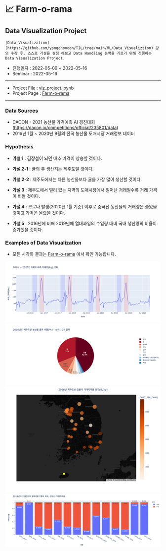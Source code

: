 # :chart_with_upwards_trend: Farm-o-rama

## Data Visualization Project

```plain
[Data_Visualization](https://github.com/yongchoooon/TIL/tree/main/ML/Data_Visualiztion) 강의 수강 후, 스스로 가설을 설정 해보고 Data Handling 능력을 기르기 위해 진행하는 Data Visualization Project.
```

- 진행일자 : 2022-05-09 ~ 2022-05-16
- Seminar : 2022-05-16
---
- Project File : [viz_project.ipynb](./viz_project.ipynb)
- Project Page : [Farm-o-rama](https://fern-arithmetic-6ca.notion.site/Farm-o-rama-12f1f6aa3c594a10b2f1222e542208ed)
---
### Data Sources
- DACON - 2021 농산물 가격예측 AI 경진대회 (https://dacon.io/competitions/official/235801/data)
- 2016년 1월 ~ 2020년 9월의 전국 농산물 도매시장 거래정보 데이터
### Hypothesis
- **가설 1** : 김장철이 되면 배추 가격이 상승할 것이다.  

- **가설 2-1** : 귤의 주 생산지는 제주도일 것이다.
- **가설 2-2** : 제주도에서는 다른 농산물보다 귤을 가장 많이 생산할 것이다.  
    
- **가설 3** : 제주도에서 멀리 있는 지역의 도매시장에서 일어난 거래일수록 거래 가격이 비쌀 것이다.  
    
- **가설 4** : 코로나 발생(2020년 1월 기준) 이후로 중국산 농산물의 거래량은 줄었을 것이고 가격은 올랐을 것이다.  

- **가설 5** : 2016년에 비해 2019년에 열대과일의 수입량 대비 국내 생산량의 비율이 증가했을 것이다.
### Examples of Data Visualization
- 모든 시각화 결과는 [Farm-o-rama](https://fern-arithmetic-6ca.notion.site/Farm-o-rama-12f1f6aa3c594a10b2f1222e542208ed) 에서 확인 가능합니다.

<img src="./example_images/2016 ~ 2020년 9월의 배추 거래량(kg) 변화.png">

<img src="./example_images/2016년도 제주도산 농산물 품목 비율 상위 10개 품목.png">

<img src="./example_images/2016년 제주도산 감귤의 거래지역별 단가(원 per kg).png">

<img src="./example_images/2016년과 2019년의 열대과일 7종의 국내, 수입산 거래량 비율.png">